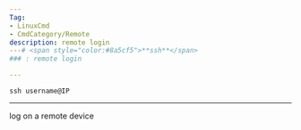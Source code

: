 ```yaml
---
Tag:
- LinuxCmd 
- CmdCategory/Remote
description: remote login
---# <span style="color:#8a5cf5">**ssh**</span>
### : remote login

---
```

```
ssh username@IP
```
---
log on a remote device